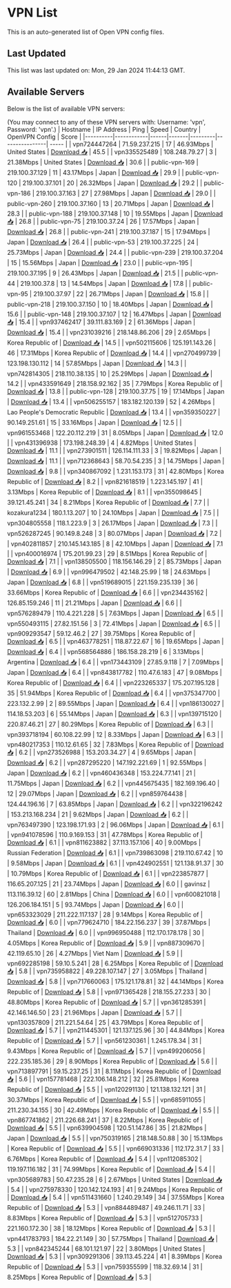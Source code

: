 # VPN List

This is an auto-generated list of Open VPN config files.

## Last Updated

This list was last updated on: Mon, 29 Jan 2024 11:44:13 GMT.

## Available Servers

Below is the list of available VPN servers:

(You may connect to any of these VPN servers with: Username: 'vpn', Password: 'vpn'.)
| Hostname | IP Address | Ping | Speed | Country | OpenVPN Config | Score |
|----------|------------|------|-------|---------|----------------| ----- |
| vpn724447264 | 71.59.237.215 | 17 | 46.93Mbps | United States | [Download 📥](./configs/server_0_US.ovpn) | 45.5 |
| vpn335525489 | 108.248.79.27 | 3 | 21.38Mbps | United States | [Download 📥](./configs/server_1_US.ovpn) | 30.6 |
| public-vpn-169 | 219.100.37.129 | 11 | 43.17Mbps | Japan | [Download 📥](./configs/server_2_JP.ovpn) | 29.9 |
| public-vpn-120 | 219.100.37.101 | 20 | 26.32Mbps | Japan | [Download 📥](./configs/server_3_JP.ovpn) | 29.2 |
| public-vpn-186 | 219.100.37.163 | 27 | 27.98Mbps | Japan | [Download 📥](./configs/server_4_JP.ovpn) | 29.0 |
| public-vpn-260 | 219.100.37.160 | 13 | 20.71Mbps | Japan | [Download 📥](./configs/server_5_JP.ovpn) | 28.3 |
| public-vpn-188 | 219.100.37.148 | 10 | 19.55Mbps | Japan | [Download 📥](./configs/server_6_JP.ovpn) | 26.8 |
| public-vpn-75 | 219.100.37.24 | 26 | 17.57Mbps | Japan | [Download 📥](./configs/server_7_JP.ovpn) | 26.8 |
| public-vpn-241 | 219.100.37.187 | 15 | 17.94Mbps | Japan | [Download 📥](./configs/server_8_JP.ovpn) | 26.4 |
| public-vpn-53 | 219.100.37.225 | 24 | 25.73Mbps | Japan | [Download 📥](./configs/server_9_JP.ovpn) | 24.4 |
| public-vpn-239 | 219.100.37.204 | 15 | 15.56Mbps | Japan | [Download 📥](./configs/server_10_JP.ovpn) | 23.0 |
| public-vpn-195 | 219.100.37.195 | 9 | 26.43Mbps | Japan | [Download 📥](./configs/server_11_JP.ovpn) | 21.5 |
| public-vpn-44 | 219.100.37.8 | 13 | 14.54Mbps | Japan | [Download 📥](./configs/server_12_JP.ovpn) | 17.8 |
| public-vpn-95 | 219.100.37.97 | 22 | 26.71Mbps | Japan | [Download 📥](./configs/server_13_JP.ovpn) | 15.8 |
| public-vpn-218 | 219.100.37.150 | 10 | 18.40Mbps | Japan | [Download 📥](./configs/server_14_JP.ovpn) | 15.6 |
| public-vpn-148 | 219.100.37.107 | 12 | 16.47Mbps | Japan | [Download 📥](./configs/server_15_JP.ovpn) | 15.4 |
| vpn937462417 | 39.111.83.169 | 2 | 61.36Mbps | Japan | [Download 📥](./configs/server_16_JP.ovpn) | 15.4 |
| vpn231039216 | 218.148.86.206 | 29 | 2.65Mbps | Korea Republic of | [Download 📥](./configs/server_17_KR.ovpn) | 14.5 |
| vpn502115606 | 125.191.143.26 | 46 | 17.31Mbps | Korea Republic of | [Download 📥](./configs/server_18_KR.ovpn) | 14.4 |
| vpn270499739 | 123.198.130.112 | 14 | 57.85Mbps | Japan | [Download 📥](./configs/server_19_JP.ovpn) | 14.3 |
| vpn742814305 | 218.110.38.135 | 10 | 25.29Mbps | Japan | [Download 📥](./configs/server_20_JP.ovpn) | 14.2 |
| vpn433591649 | 218.158.92.162 | 35 | 7.79Mbps | Korea Republic of | [Download 📥](./configs/server_21_KR.ovpn) | 13.8 |
| public-vpn-128 | 219.100.37.75 | 19 | 17.14Mbps | Japan | [Download 📥](./configs/server_22_JP.ovpn) | 13.4 |
| vpn506255157 | 183.182.120.139 | 52 | 4.26Mbps | Lao People's Democratic Republic | [Download 📥](./configs/server_23_LA.ovpn) | 13.4 |
| vpn359350227 | 90.149.251.61 | 15 | 33.16Mbps | Japan | [Download 📥](./configs/server_24_JP.ovpn) | 12.5 |
| vpn961553468 | 122.20.112.219 | 31 | 8.05Mbps | Japan | [Download 📥](./configs/server_25_JP.ovpn) | 12.0 |
| vpn431396938 | 173.198.248.39 | 4 | 4.82Mbps | United States | [Download 📥](./configs/server_26_US.ovpn) | 11.1 |
| vpn273901511 | 126.114.111.33 | 3 | 19.82Mbps | Japan | [Download 📥](./configs/server_27_JP.ovpn) | 11.1 |
| vpn712368643 | 58.70.54.235 | 3 | 14.75Mbps | Japan | [Download 📥](./configs/server_28_JP.ovpn) | 9.8 |
| vpn340867092 | 1.231.153.173 | 31 | 42.80Mbps | Korea Republic of | [Download 📥](./configs/server_29_KR.ovpn) | 8.2 |
| vpn821618519 | 1.223.145.197 | 41 | 3.13Mbps | Korea Republic of | [Download 📥](./configs/server_30_KR.ovpn) | 8.1 |
| vpn355098645 | 39.121.45.241 | 34 | 8.21Mbps | Korea Republic of | [Download 📥](./configs/server_31_KR.ovpn) | 7.7 |
| kozakura1234 | 180.1.13.207 | 10 | 24.10Mbps | Japan | [Download 📥](./configs/server_32_JP.ovpn) | 7.5 |
| vpn304805558 | 118.1.223.9 | 3 | 26.17Mbps | Japan | [Download 📥](./configs/server_33_JP.ovpn) | 7.3 |
| vpn526287245 | 90.149.8.248 | 3 | 80.07Mbps | Japan | [Download 📥](./configs/server_34_JP.ovpn) | 7.2 |
| vpn402811857 | 210.145.143.185 | 8 | 42.10Mbps | Japan | [Download 📥](./configs/server_35_JP.ovpn) | 7.1 |
| vpn400016974 | 175.201.99.23 | 29 | 8.51Mbps | Korea Republic of | [Download 📥](./configs/server_36_KR.ovpn) | 7.1 |
| vpn138505500 | 118.156.146.29 | 2 | 85.73Mbps | Japan | [Download 📥](./configs/server_37_JP.ovpn) | 6.9 |
| vpn996479502 | 42.148.25.99 | 18 | 24.63Mbps | Japan | [Download 📥](./configs/server_38_JP.ovpn) | 6.8 |
| vpn519689015 | 221.159.235.139 | 36 | 33.66Mbps | Korea Republic of | [Download 📥](./configs/server_39_KR.ovpn) | 6.6 |
| vpn234435162 | 126.85.159.246 | 11 | 21.21Mbps | Japan | [Download 📥](./configs/server_40_JP.ovpn) | 6.6 |
| vpn576289479 | 110.4.221.228 | 5 | 7.63Mbps | Japan | [Download 📥](./configs/server_41_JP.ovpn) | 6.5 |
| vpn550493115 | 27.82.151.56 | 3 | 72.41Mbps | Japan | [Download 📥](./configs/server_42_JP.ovpn) | 6.5 |
| vpn909293547 | 59.12.46.2 | 27 | 39.75Mbps | Korea Republic of | [Download 📥](./configs/server_43_KR.ovpn) | 6.5 |
| vpn463778251 | 118.87.22.67 | 16 | 19.65Mbps | Japan | [Download 📥](./configs/server_44_JP.ovpn) | 6.4 |
| vpn568564886 | 186.158.28.219 | 6 | 3.13Mbps | Argentina | [Download 📥](./configs/server_45_AR.ovpn) | 6.4 |
| vpn173443109 | 27.85.9.118 | 7 | 7.09Mbps | Japan | [Download 📥](./configs/server_46_JP.ovpn) | 6.4 |
| vpn843817782 | 110.47.6.183 | 47 | 9.08Mbps | Korea Republic of | [Download 📥](./configs/server_47_KR.ovpn) | 6.4 |
| vpn223265337 | 175.207.195.128 | 35 | 51.94Mbps | Korea Republic of | [Download 📥](./configs/server_48_KR.ovpn) | 6.4 |
| vpn375347700 | 223.132.2.99 | 2 | 89.55Mbps | Japan | [Download 📥](./configs/server_49_JP.ovpn) | 6.4 |
| vpn186130027 | 114.18.53.203 | 6 | 55.14Mbps | Japan | [Download 📥](./configs/server_50_JP.ovpn) | 6.3 |
| vpn139715120 | 220.87.46.21 | 27 | 80.29Mbps | Korea Republic of | [Download 📥](./configs/server_51_KR.ovpn) | 6.3 |
| vpn393718194 | 60.108.22.99 | 12 | 8.33Mbps | Japan | [Download 📥](./configs/server_52_JP.ovpn) | 6.3 |
| vpn480217353 | 110.12.61.65 | 32 | 7.83Mbps | Korea Republic of | [Download 📥](./configs/server_53_KR.ovpn) | 6.2 |
| vpn273526988 | 153.203.34.27 | 4 | 9.65Mbps | Japan | [Download 📥](./configs/server_54_JP.ovpn) | 6.2 |
| vpn287295220 | 147.192.221.69 | 1 | 92.55Mbps | Japan | [Download 📥](./configs/server_55_JP.ovpn) | 6.2 |
| vpn460436348 | 153.224.77.141 | 21 | 11.75Mbps | Japan | [Download 📥](./configs/server_56_JP.ovpn) | 6.2 |
| vpn445675435 | 182.169.196.40 | 12 | 29.07Mbps | Japan | [Download 📥](./configs/server_57_JP.ovpn) | 6.2 |
| vpn859764438 | 124.44.196.16 | 7 | 63.85Mbps | Japan | [Download 📥](./configs/server_58_JP.ovpn) | 6.2 |
| vpn322196242 | 153.213.168.234 | 21 | 9.62Mbps | Japan | [Download 📥](./configs/server_59_JP.ovpn) | 6.2 |
| vpn763497390 | 123.198.171.93 | 2 | 96.06Mbps | Japan | [Download 📥](./configs/server_60_JP.ovpn) | 6.1 |
| vpn941078596 | 110.9.169.153 | 31 | 47.78Mbps | Korea Republic of | [Download 📥](./configs/server_61_KR.ovpn) | 6.1 |
| vpn811623882 | 37.113.157.106 | 40 | 9.00Mbps | Russian Federation | [Download 📥](./configs/server_62_RU.ovpn) | 6.1 |
| vpn739863098 | 219.110.67.42 | 10 | 9.58Mbps | Japan | [Download 📥](./configs/server_63_JP.ovpn) | 6.1 |
| vpn424902551 | 121.138.91.37 | 30 | 10.79Mbps | Korea Republic of | [Download 📥](./configs/server_64_KR.ovpn) | 6.1 |
| vpn223857877 | 116.65.207.125 | 21 | 23.74Mbps | Japan | [Download 📥](./configs/server_65_JP.ovpn) | 6.0 |
| gavinsz | 113.116.39.12 | 60 | 2.81Mbps | China | [Download 📥](./configs/server_66_CN.ovpn) | 6.0 |
| vpn600821018 | 126.206.184.151 | 5 | 93.74Mbps | Japan | [Download 📥](./configs/server_67_JP.ovpn) | 6.0 |
| vpn653323029 | 211.222.117.137 | 28 | 9.14Mbps | Korea Republic of | [Download 📥](./configs/server_68_KR.ovpn) | 6.0 |
| vpn779624710 | 184.22.156.237 | 39 | 37.87Mbps | Thailand | [Download 📥](./configs/server_69_TH.ovpn) | 6.0 |
| vpn996950488 | 112.170.178.178 | 30 | 4.05Mbps | Korea Republic of | [Download 📥](./configs/server_70_KR.ovpn) | 5.9 |
| vpn887309670 | 42.119.65.10 | 26 | 4.27Mbps | Viet Nam | [Download 📥](./configs/server_71_VN.ovpn) | 5.9 |
| vpn692285198 | 59.10.5.241 | 28 | 6.25Mbps | Korea Republic of | [Download 📥](./configs/server_72_KR.ovpn) | 5.8 |
| vpn735958822 | 49.228.107.147 | 27 | 3.05Mbps | Thailand | [Download 📥](./configs/server_73_TH.ovpn) | 5.8 |
| vpn717660063 | 175.121.178.81 | 32 | 44.14Mbps | Korea Republic of | [Download 📥](./configs/server_74_KR.ovpn) | 5.8 |
| vpn971365428 | 218.155.27.233 | 30 | 48.80Mbps | Korea Republic of | [Download 📥](./configs/server_75_KR.ovpn) | 5.7 |
| vpn361285391 | 42.146.146.50 | 23 | 21.96Mbps | Japan | [Download 📥](./configs/server_76_JP.ovpn) | 5.7 |
| vpn130357809 | 211.221.54.64 | 25 | 43.79Mbps | Korea Republic of | [Download 📥](./configs/server_77_KR.ovpn) | 5.7 |
| vpn211445301 | 121.137.125.96 | 30 | 44.84Mbps | Korea Republic of | [Download 📥](./configs/server_78_KR.ovpn) | 5.7 |
| vpn561230361 | 1.245.178.34 | 31 | 9.43Mbps | Korea Republic of | [Download 📥](./configs/server_79_KR.ovpn) | 5.7 |
| vpn499206056 | 222.235.185.36 | 29 | 8.90Mbps | Korea Republic of | [Download 📥](./configs/server_80_KR.ovpn) | 5.6 |
| vpn713897791 | 59.15.237.25 | 31 | 8.11Mbps | Korea Republic of | [Download 📥](./configs/server_81_KR.ovpn) | 5.6 |
| vpn157781468 | 222.106.148.212 | 32 | 25.81Mbps | Korea Republic of | [Download 📥](./configs/server_82_KR.ovpn) | 5.5 |
| vpn120291130 | 121.138.132.121 | 31 | 30.37Mbps | Korea Republic of | [Download 📥](./configs/server_83_KR.ovpn) | 5.5 |
| vpn685911055 | 211.230.34.155 | 30 | 42.49Mbps | Korea Republic of | [Download 📥](./configs/server_84_KR.ovpn) | 5.5 |
| vpn867741862 | 211.226.68.241 | 37 | 8.22Mbps | Korea Republic of | [Download 📥](./configs/server_85_KR.ovpn) | 5.5 |
| vpn639904598 | 120.51.147.86 | 35 | 21.82Mbps | Japan | [Download 📥](./configs/server_86_JP.ovpn) | 5.5 |
| vpn750319165 | 218.148.50.88 | 30 | 15.13Mbps | Korea Republic of | [Download 📥](./configs/server_87_KR.ovpn) | 5.5 |
| vpn669031336 | 112.172.31.7 | 33 | 6.76Mbps | Korea Republic of | [Download 📥](./configs/server_88_KR.ovpn) | 5.4 |
| vpn112085302 | 119.197.116.182 | 31 | 74.99Mbps | Korea Republic of | [Download 📥](./configs/server_89_KR.ovpn) | 5.4 |
| vpn305689783 | 50.47.235.28 | 6 | 2.67Mbps | United States | [Download 📥](./configs/server_90_US.ovpn) | 5.4 |
| vpn275978330 | 120.142.124.193 | 41 | 9.24Mbps | Korea Republic of | [Download 📥](./configs/server_91_KR.ovpn) | 5.4 |
| vpn511431660 | 1.240.29.149 | 34 | 37.55Mbps | Korea Republic of | [Download 📥](./configs/server_92_KR.ovpn) | 5.3 |
| vpn884489487 | 49.246.11.71 | 33 | 8.83Mbps | Korea Republic of | [Download 📥](./configs/server_93_KR.ovpn) | 5.3 |
| vpn512705733 | 221.160.172.30 | 38 | 18.12Mbps | Korea Republic of | [Download 📥](./configs/server_94_KR.ovpn) | 5.3 |
| vpn441783793 | 184.22.21.149 | 30 | 57.75Mbps | Thailand | [Download 📥](./configs/server_95_TH.ovpn) | 5.3 |
| vpn842345244 | 68.101.121.97 | 22 | 3.80Mbps | United States | [Download 📥](./configs/server_96_US.ovpn) | 5.3 |
| vpn309291306 | 39.113.45.224 | 41 | 8.39Mbps | Korea Republic of | [Download 📥](./configs/server_97_KR.ovpn) | 5.3 |
| vpn759355599 | 118.32.69.14 | 31 | 8.25Mbps | Korea Republic of | [Download 📥](./configs/server_98_KR.ovpn) | 5.3 |
